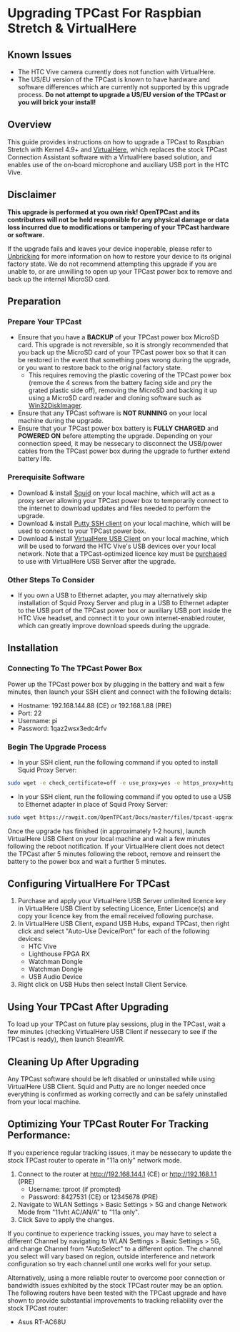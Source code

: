 # Upgrading TPCast For Raspbian Stretch & VirtualHere

## Known Issues
- The HTC Vive camera currently does not function with VirtualHere.
- The US/EU version of the TPCast is known to have hardware and software differences which are currently not supported by this upgrade process.  **Do not attempt to upgrade a US/EU version of the TPCast or you will brick your install!**

## Overview
This guide provides instructions on how to upgrade a TPCast to Raspbian Stretch with Kernel 4.9+ and [VirtualHere](VIRTUALHERE.md), which replaces the stock TPCast Connection Assistant software with a VirtualHere based solution, and enables use of the on-board microphone and auxiliary USB port in the HTC Vive.

## Disclaimer
**This upgrade is performed at you own risk! OpenTPCast and its contributers will not be held responsible for any physical damage or data loss incurred due to modifications or tampering of your TPCast hardware or software.**

If the upgrade fails and leaves your device inoperable, please refer to [Unbricking](UNBRICKING.md) for more information on how to restore your device to its original factory state.  We do not recommend attempting this upgrade if you are unable to, or are unwilling to open up your TPCast power box to remove and back up the internal MicroSD card.

## Preparation
### Prepare Your TPCast
- Ensure that you have a **BACKUP** of your TPCast power box MicroSD card.  This upgrade is not reversible, so it is strongly recommended that you back up the MicroSD card of your TPCast power box so that it can be restored in the event that something goes wrong during the upgrade, or you want to restore back to the original factory state.
    - This requires removing the plastic covering of the TPCast power box (remove the 4 screws from the battery facing side and pry the grated plastic side off), removing the MicroSD and backing it up using a MicroSD card reader and cloning software such as [Win32DiskImager](https://sourceforge.net/projects/win32diskimager/).
- Ensure that any TPCast software is **NOT RUNNING** on your local machine during the upgrade.
- Ensure that your TPCast power box battery is **FULLY CHARGED** and **POWERED ON** before attempting the upgrade.  Depending on your connection speed, it may be nessecary to disconnect the USB/power cables from the TPCast power box during the upgrade to further extend battery life.

### Prerequisite Software
- Download & install [Squid](http://squid.diladele.com/) on your local machine, which will act as a proxy server allowing your TPCast power box to temporarily connect to the internet to download updates and files needed to perform the upgrade.
- Download & install [Putty SSH client](http://www.putty.org/) on your local machine, which will be used to connect to your TPCast power box.
- Download & install [VirtualHere USB Client](https://virtualhere.com/usb_client_software) on your local machine, which will be used to forward the HTC Vive's USB devices over your local network.  Note that a TPCast-optimized licence key must be [purchased](https://www.virtualhere.com/tpcast_purchase) to use with VirtualHere USB Server after the upgrade.

### Other Steps To Consider
- If you own a USB to Ethernet adapter, you may alternatively skip installation of Squid Proxy Server and plug in a USB to Ethernet adapter to the USB port of the TPCast power box or auxiliary USB port inside the HTC Vive headset, and connect it to your own internet-enabled router, which can greatly improve download speeds during the upgrade.

## Installation
### Connecting To The TPCast Power Box
Power up the TPCast power box by plugging in the battery and wait a few minutes, then launch your SSH client and connect with the following details:
  - Hostname: 192.168.144.88 (CE) or 192.168.1.88 (PRE)
  - Port: 22
  - Username: pi
  - Password: 1qaz2wsx3edc4rfv

### Begin The Upgrade Process
- In your SSH client, run the following command if you opted to install Squid Proxy Server:
```bash
sudo wget -e check_certificate=off -e use_proxy=yes -e https_proxy=https://$(echo $SSH_CONNECTION | awk '{print $1}'):3128 https://rawgit.com/OpenTPCast/Docs/master/files/tpcast-upgrade.sh && sudo chmod +x ./tpcast-upgrade.sh && sudo ./tpcast-upgrade.sh $(echo $SSH_CONNECTION | awk '{print $1}')
```

- In your SSH client, run the following command if you opted to use a USB to Ethernet adapter in place of Squid Proxy Server:
```bash
sudo wget https://rawgit.com/OpenTPCast/Docs/master/files/tpcast-upgrade.sh && sudo chmod +x ./tpcast-upgrade.sh && sudo ./tpcast-upgrade.sh
```

Once the upgrade has finished (in approximately 1-2 hours), launch VirtualHere USB Client on your local machine and wait a few minutes following the reboot notification.  If your VirtualHere client does not detect the TPCast after 5 minutes following the reboot, remove and reinsert the battery to the power box and wait a further 5 minutes.

## Configuring VirtualHere For TPCast
1. Purchase and apply your VirtualHere USB Server unlimited licence key in VirtualHere USB Client by selecting Licence, Enter Licence(s) and copy your licence key from the email received following purchase.
1. In VirtualHere USB Client, expand USB Hubs, expand TPCast, then right click and select "Auto-Use Device/Port" for each of the following devices:
    - HTC Vive
    - Lighthouse FPGA RX
    - Watchman Dongle
    - Watchman Dongle
    - USB Audio Device
1. Right click on USB Hubs then select Install Client Service.

## Using Your TPCast After Upgrading
To load up your TPCast on future play sessions, plug in the TPCast, wait a few minutes (checking VirtualHere USB Client if nessecary to see if the TPCast is ready), then launch SteamVR.

## Cleaning Up After Upgrading
Any TPCast software should be left disabled or uninstalled while using VirtualHere USB Client.
Squid and Putty are no longer needed once everything is confirmed as working correctly and can be safely uninstalled from your local machine.

## Optimizing Your TPCast Router For Tracking Performance:
If you experience regular tracking issues, it may be nessecary to update the stock TPCast router to operate in "11a only" network mode.
1. Connect to the router at http://192.168.144.1 (CE) or http://192.168.1.1 (PRE)
    - Username: tproot (if prompted)
    - Password: 8427531 (CE) or 12345678 (PRE)
1. Navigate to WLAN Settings > Basic Settings > 5G and change Network Mode from "11vht AC/AN/A" to "11a only".
1. Click Save to apply the changes.

If you continue to experience tracking issues, you may have to select a different Channel by navigating to WLAN Settings > Basic Settings > 5G, and change Channel from "AutoSelect" to a different option.  The channel you select will vary based on region, outside interference and network configuration so try each channel until one works well for your setup.

Alternatively, using a more reliable router to overcome poor connection or bandwidth issues exhibited by the stock TPCast router may be an option.  The following routers have been tested with the TPCast upgrade and have shown to provide substantial improvements to tracking reliability over the stock TPCast router:
- Asus RT-AC68U
